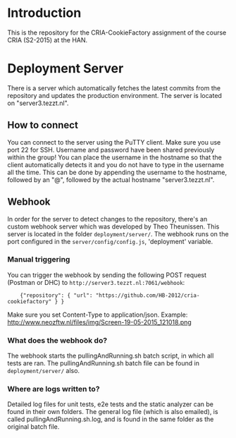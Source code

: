 # Introduction
This is the repository for the CRIA-CookieFactory assignment of the course CRIA (S2-2015) at the HAN.

# Deployment Server
There is a server which automatically fetches the latest commits from the repository and updates the production environment. The server is located on "server3.tezzt.nl".

## How to connect
You can connect to the server using the PuTTY client. Make sure you use port 22 for SSH. Username and password have been shared previously within the group!
You can place the username in the hostname so that the client automatically detects it and you do not have to type in the username all the time. This can be done by appending the username
to the hostname, followed by an "@", followed by the actual hostname "server3.tezzt.nl".

## Webhook
In order for the server to detect changes to the repository, there's an custom webhook server which was developed by Theo Theunissen. This server is located in the folder `deployment/server/`.
The webhook runs on the port configured in the `server/config/config.js`, 'deployment' variable.

### Manual triggering
You can trigger the webhook by sending the following POST request (Postman or DHC) to `http://server3.tezzt.nl:7061/webhook`:
```
    {"repository": { "url": "https://github.com/HB-2012/cria-cookiefactory" } }
```

Make sure you set Content-Type to application/json.
Example: http://www.neozftw.nl/files/img/Screen-19-05-2015_121018.png


### What does the webhook do?
The webhook starts the pullingAndRunning.sh batch script, in which all tests are ran. The pullingAndRunning.sh batch file can be found in `deployment/server/` also.

### Where are logs written to?
Detailed log files for unit tests, e2e tests and the static analyzer can be found in their own folders. The general log file (which is also emailed), is called pullingAndRunning.sh.log, and is found in the same folder as the original batch file.